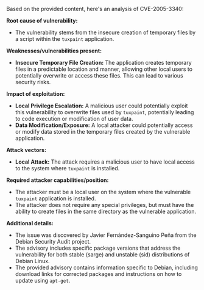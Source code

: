 Based on the provided content, here's an analysis of CVE-2005-3340:

**Root cause of vulnerability:**
- The vulnerability stems from the insecure creation of temporary files by a script within the `tuxpaint` application.

**Weaknesses/vulnerabilities present:**
- **Insecure Temporary File Creation:** The application creates temporary files in a predictable location and manner, allowing other local users to potentially overwrite or access these files. This can lead to various security risks.

**Impact of exploitation:**
- **Local Privilege Escalation:** A malicious user could potentially exploit this vulnerability to overwrite files used by `tuxpaint`, potentially leading to code execution or modification of user data.
- **Data Modification/Exposure:** A local attacker could potentially access or modify data stored in the temporary files created by the vulnerable application.

**Attack vectors:**
- **Local Attack:** The attack requires a malicious user to have local access to the system where `tuxpaint` is installed.

**Required attacker capabilities/position:**
- The attacker must be a local user on the system where the vulnerable `tuxpaint` application is installed.
- The attacker does not require any special privileges, but must have the ability to create files in the same directory as the vulnerable application.

**Additional details:**
- The issue was discovered by Javier Fernández-Sanguino Peña from the Debian Security Audit project.
- The advisory includes specific package versions that address the vulnerability for both stable (sarge) and unstable (sid) distributions of Debian Linux.
- The provided advisory contains information specific to Debian, including download links for corrected packages and instructions on how to update using `apt-get`.